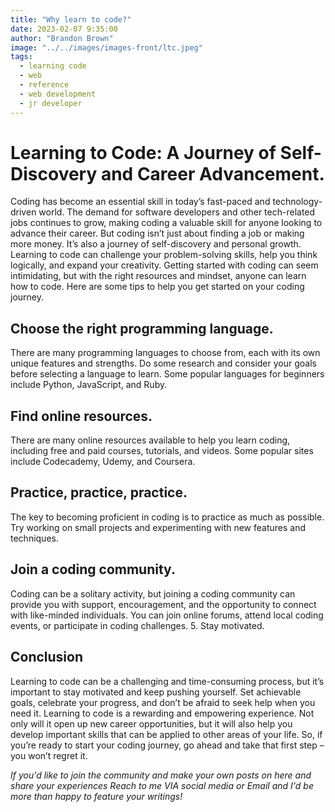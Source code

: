 ```yaml
---
title: "Why learn to code?"
date: 2023-02-07 9:35:00
author: "Brandon Brown"
image: "../../images/images-front/ltc.jpeg"
tags:
  - learning code
  - web
  - reference
  - web development
  - jr developer
---
```


# Learning to Code: A Journey of Self-Discovery and Career Advancement.

Coding has become an essential skill in today’s fast-paced and technology-driven world. The demand for software developers and other tech-related jobs continues to grow, making coding a valuable skill for anyone looking to advance their career.
But coding isn’t just about finding a job or making more money. It’s also a journey of self-discovery and personal growth. Learning to code can challenge your problem-solving skills, help you think logically, and expand your creativity.
Getting started with coding can seem intimidating, but with the right resources and mindset, anyone can learn how to code. Here are some tips to help you get started on your coding journey.

## Choose the right programming language.

There are many programming languages to choose from, each with its own unique features and strengths. Do some research and consider your goals before selecting a language to learn. Some popular languages for beginners include Python, JavaScript, and Ruby.

## Find online resources.

There are many online resources available to help you learn coding, including free and paid courses, tutorials, and videos. Some popular sites include Codecademy, Udemy, and Coursera.

## Practice, practice, practice.

The key to becoming proficient in coding is to practice as much as possible. Try working on small projects and experimenting with new features and techniques.

## Join a coding community.

Coding can be a solitary activity, but joining a coding community can provide you with support, encouragement, and the opportunity to connect with like-minded individuals. You can join online forums, attend local coding events, or participate in coding challenges. 5. Stay motivated. 

## Conclusion

Learning to code can be a challenging and time-consuming process, but it’s important to stay motivated and keep pushing yourself. Set achievable goals, celebrate your progress, and don’t be afraid to seek help when you need it.
Learning to code is a rewarding and empowering experience. Not only will it open up new career opportunities, but it will also help you develop important skills that can be applied to other areas of your life. So, if you’re ready to start your coding journey, go ahead and take that first step – you won’t regret it.

*If you'd like to join the community and make your own posts on here and share your experiences Reach to me VIA social media or Email and I'd be more than happy to feature your writings!* 

